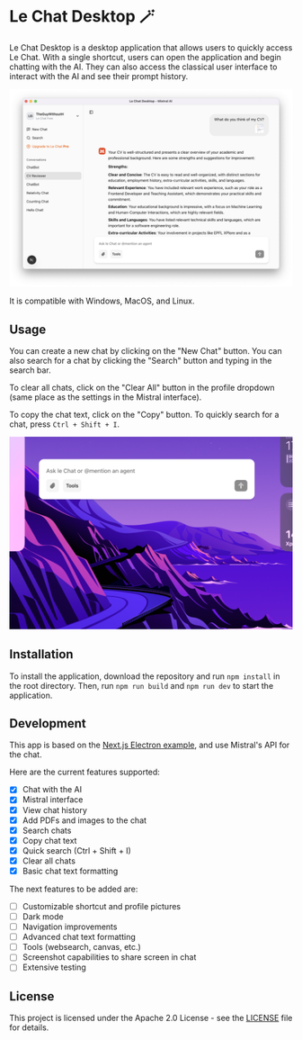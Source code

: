 # Le Chat Desktop 🪄

Le Chat Desktop is a desktop application that allows users to quickly access Le Chat. With a single shortcut, users can open the application and begin chatting with the AI. They can also access the classical user interface to interact with the AI and see their prompt history.

![Le Chat Desktop](docs/app.png)

It is compatible with Windows, MacOS, and Linux.

## Usage

You can create a new chat by clicking on the "New Chat" button. You can also search for a chat by clicking the "Search" button and typing in the search bar.

To clear all chats, click on the "Clear All" button in the profile dropdown (same place as the settings in the Mistral interface).

To copy the chat text, click on the "Copy" button. To quickly search for a chat, press `Ctrl + Shift + I`.

![Quick Search](docs/quick-search.png)

## Installation

To install the application, download the repository and run `npm install` in the root directory. Then, run `npm run build` and `npm run dev` to start the application.

## Development

This app is based on the [Next.js Electron example](https://medium.com/@aleksej.gudkov/how-to-build-an-electron-app-with-next-js-a-complete-guide-6f6ddf0111b2), and use Mistral's API for the chat.

Here are the current features supported:

- [x] Chat with the AI
- [x] Mistral interface
- [x] View chat history
- [x] Add PDFs and images to the chat
- [x] Search chats
- [x] Copy chat text
- [x] Quick search (Ctrl + Shift + I)
- [x] Clear all chats
- [x] Basic chat text formatting

The next features to be added are:

- [ ] Customizable shortcut and profile pictures
- [ ] Dark mode
- [ ] Navigation improvements
- [ ] Advanced chat text formatting
- [ ] Tools (websearch, canvas, etc.)
- [ ] Screenshot capabilities to share screen in chat
- [ ] Extensive testing

## License

This project is licensed under the Apache 2.0 License - see the [LICENSE](LICENSE) file for details.
